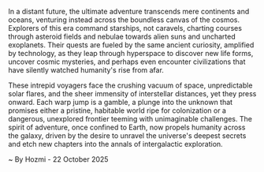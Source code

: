 
In a distant future, the ultimate adventure transcends mere continents and oceans, venturing instead across the boundless canvas of the cosmos. Explorers of this era command starships, not caravels, charting courses through asteroid fields and nebulae towards alien suns and uncharted exoplanets. Their quests are fueled by the same ancient curiosity, amplified by technology, as they leap through hyperspace to discover new life forms, uncover cosmic mysteries, and perhaps even encounter civilizations that have silently watched humanity's rise from afar.

These intrepid voyagers face the crushing vacuum of space, unpredictable solar flares, and the sheer immensity of interstellar distances, yet they press onward. Each warp jump is a gamble, a plunge into the unknown that promises either a pristine, habitable world ripe for colonization or a dangerous, unexplored frontier teeming with unimaginable challenges. The spirit of adventure, once confined to Earth, now propels humanity across the galaxy, driven by the desire to unravel the universe's deepest secrets and etch new chapters into the annals of intergalactic exploration.

~ By Hozmi - 22 October 2025
